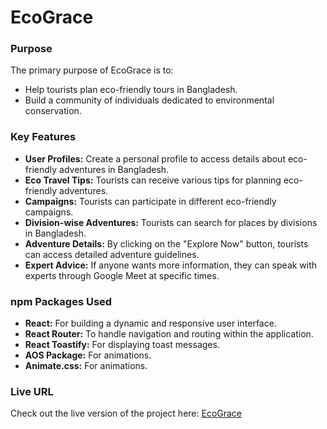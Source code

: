 # EcoGrace


### Purpose

The primary purpose of EcoGrace is to:
- Help tourists plan eco-friendly tours in Bangladesh.
- Build a community of individuals dedicated to environmental conservation.

### Key Features

- **User Profiles:** Create a personal profile to access details about eco-friendly adventures in Bangladesh.
- **Eco Travel Tips:** Tourists can receive various tips for planning eco-friendly adventures.
- **Campaigns:** Tourists can participate in different eco-friendly campaigns.
- **Division-wise Adventures:** Tourists can search for places by divisions in Bangladesh.
- **Adventure Details:** By clicking on the "Explore Now" button, tourists can access detailed adventure guidelines.
- **Expert Advice:** If anyone wants more information, they can speak with experts through Google Meet at specific times.

### npm Packages Used

- **React:** For building a dynamic and responsive user interface.
- **React Router:** To handle navigation and routing within the application.
- **React Toastify:** For displaying toast messages.
- **AOS Package:** For animations.
- **Animate.css:** For animations.



### Live URL

Check out the live version of the project here: [EcoGrace](https://ecograce-a9.web.app/)